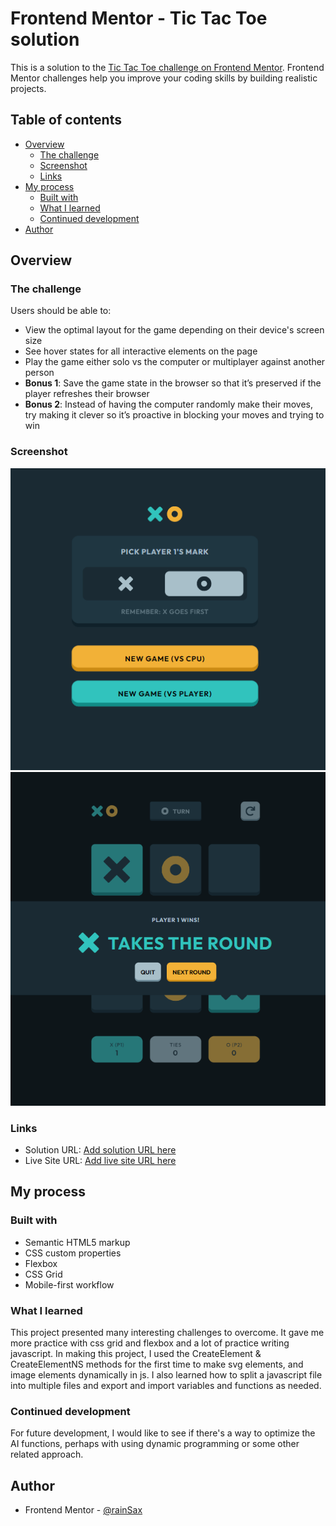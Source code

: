 # Frontend Mentor - Tic Tac Toe solution

This is a solution to the [Tic Tac Toe challenge on Frontend Mentor](https://www.frontendmentor.io/challenges/tic-tac-toe-game-Re7ZF_E2v). Frontend Mentor challenges help you improve your coding skills by building realistic projects. 

## Table of contents

- [Overview](#overview)
  - [The challenge](#the-challenge)
  - [Screenshot](#screenshot)
  - [Links](#links)
- [My process](#my-process)
  - [Built with](#built-with)
  - [What I learned](#what-i-learned)
  - [Continued development](#continued-development)
- [Author](#author)

## Overview

### The challenge

Users should be able to:

- View the optimal layout for the game depending on their device's screen size
- See hover states for all interactive elements on the page
- Play the game either solo vs the computer or multiplayer against another person
- **Bonus 1**: Save the game state in the browser so that it’s preserved if the player refreshes their browser
- **Bonus 2**: Instead of having the computer randomly make their moves, try making it clever so it’s proactive in blocking your moves and trying to win

### Screenshot

![main menu](./screenshots/main-menu.png)
![win screen](./screenshots/win-screen.png)

### Links

- Solution URL: [Add solution URL here](https://your-solution-url.com)
- Live Site URL: [Add live site URL here](https://your-live-site-url.com)

## My process

### Built with

- Semantic HTML5 markup
- CSS custom properties
- Flexbox
- CSS Grid
- Mobile-first workflow

### What I learned

This project presented many interesting challenges to overcome. It gave me more practice with css grid and flexbox and a lot of practice writing javascript. In making this project, I used the CreateElement & CreateElementNS methods for the first time to make svg elements, and image elements dynamically in js. I also learned how to split a javascript file into multiple files and export and import variables and functions as needed.

### Continued development

For future development, I would like to see if there's a way to optimize the AI functions, perhaps with using dynamic programming or some other related approach.

## Author

- Frontend Mentor - [@rainSax](https://www.frontendmentor.io/profile/rainSax)
